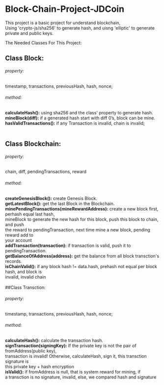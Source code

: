 # Block-Chain-Project-JDCoin
This project is a basic project for understand blockchain, <br />
Using 'crypto-js/sha256' to generate hash, and uisng 'elliptic' to generate private and public keys.<br />

 The Needed Classes For This Project: <br />

## Class Block:<br />
###### property:<br />
timestamp, transactions, previousHash, hash, nonce; <br />
###### method:<br />
 **calculateHash():** using sha256 and the class' property to generate hash. <br />
 **mineBlock(diff):** if a generated hash start with diff 0’s, block can be mine. <br />
 **hasValidTransactions():** if any Transaction is invalid, chain is invalid; <br />
 <br />
 ## Class Blockchain:<br />
 ###### property: <br/>
 chain, diff, pendingTransactions, reward
 ###### method:<br />
 **createGenesisBlock():** create Genesis Block. <br />
 **getLatestBlock():** get the last Block in the Blockchain. <br /> 
 **minePendingTransactions(mineRewardAddress):** create a new block first, perhash equal last hash, <br/>
 mineBlock to generate the new hash for this block, push this block to chain, and push <br/>
 the reward to pendingTransaction, next time mine a new block,  pending reward add to <br />
 your account<br />
 **addTransaction(transaction):** if transaction is valid, push it to pendingTransaction. <br />
 **getBalanceOfAddress(address):** get the balance from all block transction's records. <br />
 **isChainValid():** if any block hash != data.hash, prehash not equal per block hash, and block is <br />
 invalid, invalid chain <br />
 <br />
 ##Class Transction:<br />
  ###### property: <br/>
  timestamp, transactions, previousHash, hash, nonce; <br />
 ###### method:<br />
 **calculateHash():** calculate the transaction hash. <br />
 **signTransaction(signingKey):** If the private key is not the pair of fromAddress(public key), <br /> 
 transaction is invalid! Otherwise, calculateHash, sign it, this transction signature is  <br />
 this private key + hash encryption<br />
 **isValid():** if fromAddress is null, that is system reward for mining, if <br/>
 a transction is no signature, invalid, else, we compared hash and signature <br />
   